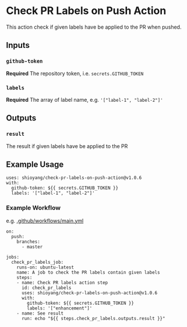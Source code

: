 # Check PR Labels on Push Action

This action check if given labels have be applied to the PR when pushed.

## Inputs

### `github-token`

**Required** The repository token, i.e. `secrets.GITHUB_TOKEN`

### `labels`

**Required** The array of label name, e.g. `'["label-1", "label-2"]'`

## Outputs

### `result`

The result if given labels have be applied to the PR

## Example Usage

```
uses: shioyang/check-pr-labels-on-push-action@v1.0.6
with:
  github-token: ${{ secrets.GITHUB_TOKEN }}
  labels: '["label-1", "label-2"]'
```

### Example Workflow
e.g. [.github/workflows/main.yml](https://github.com/shioyang/check-pr-labels-on-push-action/blob/master/.github/workflows/main.yml)
```
on:
  push:
    branches:
      - master

jobs:
  check_pr_labels_job:
    runs-on: ubuntu-latest
    name: A job to check the PR labels contain given labels
    steps:
    - name: Check PR labels action step
      id: check_pr_labels
      uses: shioyang/check-pr-labels-on-push-action@v1.0.6
      with:
        github-token: ${{ secrets.GITHUB_TOKEN }}
        labels: '["enhancement"]'
    - name: See result
      run: echo "${{ steps.check_pr_labels.outputs.result }}"
```